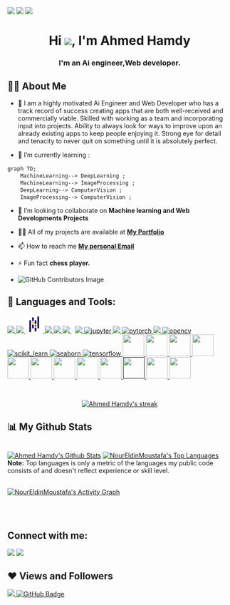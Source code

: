 <a href="#"><img width="30%" height="auto" src="https://i.imgur.com/yd5XdoU.png " height="90px"/></a>
<a href="#"><img width="30%" height="auto" src="https://i.imgur.com/nBGdrNe.png " height="90px"/></a>
<a href="#"><img width="30%" height="auto" src="https://i.imgur.com/fCrmHuL.png " height="90px"/></a>

<h1 align="center">Hi <img src="https://raw.githubusercontent.com/MartinHeinz/MartinHeinz/master/wave.gif" width="30px">, I'm Ahmed Hamdy</h1>
<h3 align="center">I'm an  Ai engineer,Web developer.</h3>


## 🙋‍♂️ About Me

- 🔭 I am a highly motivated Ai Engineer and Web Developer who has a track record of success creating apps that are both well-received and 
commercially viable. Skilled with working as a team and incorporating input into projects. Ability to always look for ways to improve upon an already existing apps to keep people enjoying it. Strong eye for detail and tenacity to never quit on something until it is absolutely 
perfect.

- 🌱 I’m currently learning :
```mermaid
graph TD;
    MachineLearning--> DeepLearning ;
    MachineLearning--> ImageProcessing ;
    DeepLearning--> ComputerVision ;
    ImageProcessing--> ComputerVision ;

```
- 👯 I’m looking to collaborate on **Machine learning and Web Developments Projects**

- 👨‍💻 All of my projects are available at **[My Portfolio]([https://github.com/NourEldinMoustafa](https://github.com/ahmedovich19))**

- 📫 How to reach me **[My personal Email](mailto:ahmed_hamdy19593@yahoo.com)**

- ⚡ Fun fact **chess player.**

-  ![GitHub Contributors Image](https://contrib.rocks/image?repo=NourEldinMostafa/github-readme-streak-stats)

## 🚀 Languages and Tools:

<p align="left">
    <a href="https://www.python.org" target="_blank"> <img src="https://img.icons8.com/color/48/000000/python.png"/> </a> 
    <a href="https://numpy.org/" target="_blank"> <img src="https://img.icons8.com/color/48/000000/numpy.png"/> </a> 
    <a href="https://pandas.pydata.org/" target="_blank" rel="noreferrer"> <img src="https://raw.githubusercontent.com/devicons/devicon/2ae2a900d2f041da66e950e4d48052658d850630/icons/pandas/pandas-original.svg" alt="pandas" width="40" height="40"/> </a>    
    <a href="https://www.w3.org/html/" target="_blank"> <img src="https://img.icons8.com/color/48/000000/html-5.png"/> </a> 
    <a href="https://www.w3schools.com/python/default.asp" target="_blank"> <img src="https://img.icons8.com/color/48/000000/css3.png"/> </a> 
    <a style="padding-right:8px;" href="https://www.mysql.com/" target="_blank"> <img src="https://img.icons8.com/fluent/50/000000/mysql-logo.png"/> </a>
    <a href="https://git-scm.com/" target="_blank"> <img src="https://img.icons8.com/color/48/000000/git.png"/> </a> 
    <a href="https://jupyter.org/" target="_blank"> <img src="https://img.icons8.com/fluency/48/000000/jupyter.png" alt="jupyter" width="48" height="48"/> </a> 
    <a href="https://www.spyder-ide.org/" target="_blank"> <img src="https://img.icons8.com/fluency/48/000000/spyder-ide-5.png"/> </a> 
    <a href="https://pytorch.org/" target="_blank" rel="noreferrer"> <img src="https://www.vectorlogo.zone/logos/pytorch/pytorch-icon.svg" alt="pytorch" width="40" height="40"/> </a>
    <a href="https://scipy.org" target="_blank"> <img src="https://img.icons8.com/ios-filled/50/000000/snake.png"/> </a>
    <a href="https://opencv.org/" target="_blank"> <img src="https://img.icons8.com/color/48/000000/opencv.png" alt="opencv" width="40" height="40"/> </a>
    <a href="https://scikit-learn.org/" target="_blank" rel="noreferrer"> <img src="https://upload.wikimedia.org/wikipedia/commons/0/05/Scikit_learn_logo_small.svg" alt="scikit_learn" width="40" height="40"/> </a> 
    <a href="https://seaborn.pydata.org/" target="_blank" rel="noreferrer"> <img src="https://seaborn.pydata.org/_images/logo-mark-lightbg.svg" alt="seaborn" width="40" height="40"/> </a> 
    <a href="https://www.tensorflow.org" target="_blank" rel="noreferrer"> <img src="https://www.vectorlogo.zone/logos/tensorflow/tensorflow-icon.svg" alt="tensorflow" width="40" height="40"/> </a>
    <a href="https://www.javascript.com/" target="_blank"> <img src="https://img.icons8.com/?size=256&id=108784&format=png" width="48" height="48"/> </a>
    <a href="https://jquery.com/" target="_blank"> <img src="https://cdn.iconscout.com/icon/free/png-256/free-jquery-8-1175153.png" width="48" height="48"/> </a> 
    <a  href="https://vuejs.org/" target="_blank"> <img src="https://cdn.iconscout.com/icon/free/png-256/free-vuejs-1175052.png" width="48" height="48"/> </a> 
    <a  href="https://getbootstrap.com/" target="_blank"> <img src="https://cdn.iconscout.com/icon/free/png-256/free-bootstrap-6-1175203.png" width="48" height="48"/> </a> 
    <a href="https://www.php.net/" target="_blank"> <img src="https://cdn.iconscout.com/icon/premium/png-256-thumb/php-2752101-2284918.png"width="48" height="48"/> </a> 
    <a href="https://wordpress.com/" target="_blank"> <img src="https://img.icons8.com/?size=256&id=13664&format=png" width="48" height="48"/> </a>
    <a href="https://laravel.com/" target="_blank"> <img src="https://cdn.iconscout.com/icon/free/png-256/free-laravel-226015.png" width="48" height="48"/> </a>
    <a href="https://flask.palletsprojects.com/" target="_blank"> <img src="https://cdn.iconscout.com/icon/free/png-256/free-flask-51-285137.png" width="48" height="48"/> </a>
    <a  href="https://www.djangoproject.com/" target="_blank"> <img src="https://cdn.iconscout.com/icon/free/png-256/free-django-11-1175036.png" width="48" height="48"/> </a>
    <a  href="" target="_blank"> <img src="https://cdn.iconscout.com/icon/premium/png-256-thumb/sql-file-2942647-2427614.png" width="48" height="48"/> </a>
    <a href="https://www.mysql.com/" target="_blank"> <img src="https://cdn.iconscout.com/icon/free/png-256/free-mysql-3521596-2945040.png" width="48" height="48"/> </a>
    <a  href="https://www.apache.org/" target="_blank"> <img src="https://cdn.iconscout.com/icon/free/png-256/free-apache-8-1174973.png" width="48" height="48"/> </a>
</p>

<!-- [![React Badge](https://img.shields.io/badge/-React-61DBFB?style=for-the-badge&labelColor=black&logo=react&logoColor=61DBFB)](#)  [![Javascript Badge](https://img.shields.io/badge/-Javascript-F0DB4F?style=for-the-badge&labelColor=black&logo=javascript&logoColor=F0DB4F)](#) [![Typescript Badge](https://img.shields.io/badge/-Typescript-007acc?style=for-the-badge&labelColor=black&logo=typescript&logoColor=007acc)](#) [![Nodejs Badge](https://img.shields.io/badge/-Nodejs-3C873A?style=for-the-badge&labelColor=black&logo=node.js&logoColor=3C873A)](#) [![GraphQL Badge](https://img.shields.io/badge/-GraphQl-e535ab?style=for-the-badge&labelColor=black&logo=node.js&logoColor=e535ab)](#) -->
<br/>

<p align="center">
    <a href="https://github.com/NourEldinMoustafa/github-readme-streak-stats">
        <img title="🔥 Get streak stats for your profile at git.io/streak-stats" alt="Ahmed Hamdy's streak" src="https://github-readme-streak-stats.herokuapp.com/?user=NourEldinMoustafa&theme=black-ice&hide_border=true&stroke=0000&background=060A0CD0"/>
    </a>
</p>

## 📊 My Github Stats

  <br/>
    <a href="https://github.com/NourEldinMoustafa/github-readme-streak-stats"><img alt="Ahmed Hamdy's Github Stats" src="https://github-readme-stats.vercel.app/api?username=NourEldinMoustafa&show_icons=true&count_private=true&theme=react&hide_border=true&bg_color=0D1117" /></a>
  <a href="https://github.com/NourEldinMoustafa/github-readme-stats"><img alt="NourEldinMoustafa's Top Languages" src="https://github-readme-stats.vercel.app/api/top-langs/?username=NourEldinMoustafa&langs_count=8&count_private=true&layout=compact&theme=react&hide_border=true&bg_color=0D1117" /></a>
  <br/>
  <b>Note:</b> Top languages is only a metric of the languages my public code consists of and doesn't reflect experience or skill level.


<br/>
<br/>

<a href="https://github.com/NourEldinMoustafa/github-readme-activity-graph"><img alt="NourEldinMoustafa's Activity Graph" src="https://activity-graph.herokuapp.com/graph?username=NourEldinMoustafa&bg_color=0D1117&color=5BCDEC&line=5BCDEC&point=FFFFFF&hide_border=true" /></a>

<br/>
<br/>

## Connect with me:
<p align="left">

<a href = "linkedin.com/in/ahmed-hamdy-al-kashky-15b13695/"><img src="https://img.icons8.com/fluent/48/000000/linkedin.png"/></a>
<a href = "https://twitter.com/ahmedovich19"><img src="https://img.icons8.com/fluent/48/000000/twitter.png"/></a>

</p>

## ❤ Views and Followers
<a href="https://github.com/NourEldinMoustafa/github-profile-views-counter">
    <img src="https://komarev.com/ghpvc/?username=SubhamRaoniar28">
</a>
<a href="https://github.com/NourEldinMoustafa?tab=followers"><img src="https://img.shields.io/github/followers/SubhamRaoniar28?label=Followers&style=social" alt="GitHub Badge"></a>
